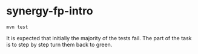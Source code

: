 # synergy-fp-intro

```
mvn test
```

It is expected that initially the majority of the tests fail. The part of the task is to step by step turn them back to green.
